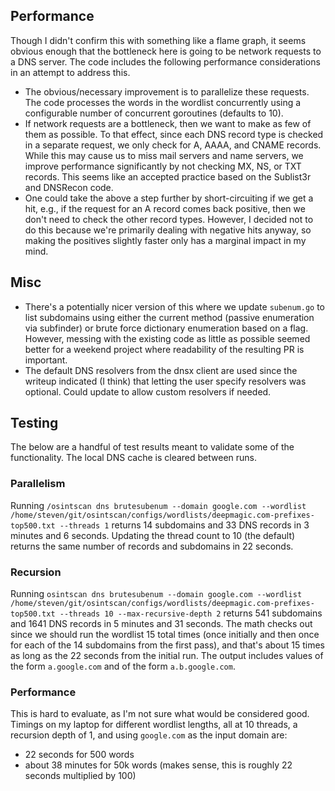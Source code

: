 ## Performance

Though I didn't confirm this with something like a flame graph, it seems
obvious enough that the bottleneck here is going to be network
requests to a DNS server. The code includes the following performance
considerations in an attempt to address this.

* The obvious/necessary improvement is to parallelize these requests. The
  code processes the words in the wordlist concurrently using a configurable
  number of concurrent goroutines (defaults to 10).
* If network requests are a bottleneck, then we want to make as few of them
  as possible. To that effect, since each DNS record type is checked in a
  separate request, we only check for A, AAAA, and CNAME records. While this
  may cause us to miss mail servers and name servers, we improve performance
  significantly by not checking MX, NS, or TXT records. This seems like an
  accepted practice based on the Sublist3r and DNSRecon code.
* One could take the above a step further by short-circuiting if we get a
  hit, e.g., if the request for an A record comes back positive, then we
  don't need to check the other record types. However, I decided not
  to do this because we're primarily dealing with negative hits anyway, so
  making the positives slightly faster only has a marginal impact in my mind.

## Misc

* There's a potentially nicer version of this where we update `subenum.go`
  to list subdomains using either the current method (passive enumeration
  via subfinder) or brute force dictionary enumeration based on a flag.
  However, messing with the existing code as little as possible seemed better
  for a weekend project where readability of the resulting PR is important.
* The default DNS resolvers from the dnsx client are used since the writeup
  indicated (I think) that letting the user specify resolvers was optional.
  Could update to allow custom resolvers if needed.

## Testing

The below are a handful of test results meant to validate some of the
functionality. The local DNS cache is cleared between runs.

### Parallelism

Running `/osintscan dns brutesubenum --domain google.com --wordlist /home/steven/git/osintscan/configs/wordlists/deepmagic.com-prefixes-top500.txt --threads 1`
returns 14 subdomains and 33 DNS records in 3 minutes and 6 seconds.
Updating the thread count to 10 (the default) returns the same number of
records and subdomains in 22 seconds.

### Recursion

Running `osintscan dns brutesubenum --domain google.com --wordlist /home/steven/git/osintscan/configs/wordlists/deepmagic.com-prefixes-top500.txt --threads 10 --max-recursive-depth 2`
returns 541 subdomains and 1641 DNS records in 5 minutes and 31 seconds.
The math checks out since we should run the wordlist 15 total times (once
initially and then once for each of the 14 subdomains from the first pass),
and that's about 15 times as long as the 22 seconds from the initial run.
The output includes values of the form `a.google.com` and of the form
`a.b.google.com`.

### Performance

This is hard to evaluate, as I'm not sure what would be considered good.
Timings on my laptop for different wordlist lengths, all at 10 threads, a
recursion depth of 1, and using `google.com` as the input domain are:

* 22 seconds for 500 words
* about 38 minutes for 50k words (makes sense, this is roughly 22 seconds
  multiplied by 100)
